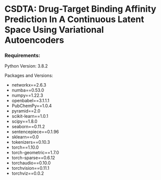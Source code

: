 # CSDTA: Drug-Target Binding Affinity Prediction In A Continuous Latent Space Using Variational Autoencoders

### Requirements:
  Python Version: 3.8.2
  
  Packages and Versions:
  - networkx==2.6.3
  - numba==0.53.0
  - numpy==1.22.3
  - openbabel==3.1.1.1
  - PubChemPy==1.0.4
  - pyramid==2.0
  - scikit-learn==1.0.1
  - scipy==1.8.0
  - seaborn==0.11.2
  - sentencepiece==0.1.96
  - sklearn==0.0
  - tokenizers==0.10.3
  - torch==1.10.0
  - torch-geometric==1.7.0
  - torch-sparse==0.6.12
  - torchaudio==0.10.0
  - torchvision==0.11.1
  - torchviz==0.0.2
